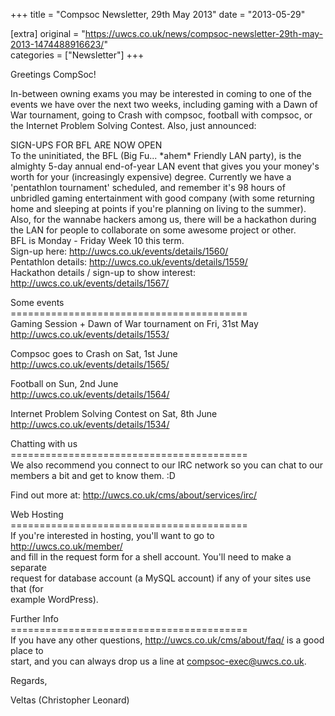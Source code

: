 +++
title = "Compsoc Newsletter, 29th May 2013"
date = "2013-05-29"

[extra]
original = "https://uwcs.co.uk/news/compsoc-newsletter-29th-may-2013-1474488916623/"    
categories = ["Newsletter"]
+++

Greetings CompSoc\!

In-between owning exams you may be interested in coming to one of the events we have over the next two weeks, including gaming with a Dawn of War tournament, going to Crash with compsoc, football with compsoc, or the Internet Problem Solving Contest. Also, just announced:

SIGN-UPS FOR BFL ARE NOW OPEN  
To the uninitiated, the BFL (Big Fu... \*ahem\* Friendly LAN party), is the almighty 5-day annual end-of-year LAN event that gives you your money's worth for your (increasingly expensive) degree. Currently we have a 'pentathlon tournament' scheduled, and remember it's 98 hours of unbridled gaming entertainment with good company (with some returning home and sleeping at points if you're planning on living to the summer).  
Also, for the wannabe hackers among us, there will be a hackathon during the LAN for people to collaborate on some awesome project or other.  
BFL is Monday - Friday Week 10 this term.  
Sign-up here: http://uwcs.co.uk/events/details/1560/  
Pentathlon details: http://uwcs.co.uk/events/details/1559/  
Hackathon details / sign-up to show interest: http://uwcs.co.uk/events/details/1567/

Some events  
\=========================================  
Gaming Session + Dawn of War tournament on Fri, 31st May  
http://uwcs.co.uk/events/details/1553/

Compsoc goes to Crash on Sat, 1st June  
http://uwcs.co.uk/events/details/1565/

Football on Sun, 2nd June  
http://uwcs.co.uk/events/details/1564/

Internet Problem Solving Contest on Sat, 8th June  
http://uwcs.co.uk/events/details/1534/

Chatting with us  
\=========================================  
We also recommend you connect to our IRC network so you can chat to our  
members a bit and get to know them. :D

Find out more at: http://uwcs.co.uk/cms/about/services/irc/

Web Hosting  
\=========================================  
If you're interested in hosting, you'll want to go to http://uwcs.co.uk/member/  
and fill in the request form for a shell account. You'll need to make a separate  
request for database account (a MySQL account) if any of your sites use that (for  
example WordPress).

Further Info  
\=========================================  
If you have any other questions, http://uwcs.co.uk/cms/about/faq/ is a good place to  
start, and you can always drop us a line at compsoc-exec@uwcs.co.uk.

Regards,

Veltas (Christopher Leonard)

